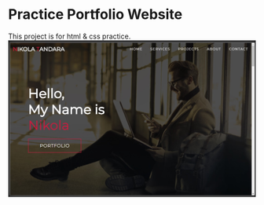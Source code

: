 # Practice Portfolio Website

This project is for html &amp; css practice.
![Watch Now](./img/Design.jpg)
